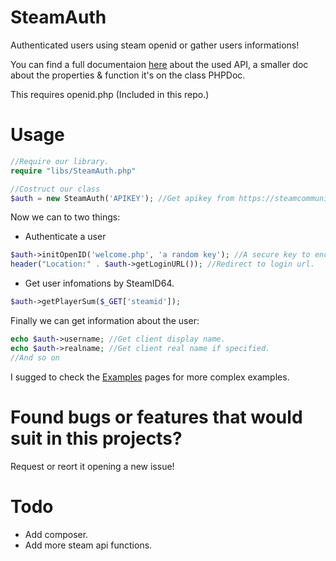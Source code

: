 # SteamAuth
Authenticated users using steam openid or gather users informations! 

You can find a full documentaion [here](https://developer.valvesoftware.com/wiki/Steam_Web_API#GetPlayerSummaries_.28v0002.29) about the used API, a smaller doc about the properties & function it's on the class PHPDoc.

This requires openid.php (Included in this repo.)

# Usage

``` PHP
//Require our library.
require "libs/SteamAuth.php"

//Costruct our class
$auth = new SteamAuth('APIKEY'); //Get apikey from https://steamcommunity.com/dev/apikey
```

Now we can to two things:
 * Authenticate a user
 ``` PHP
 $auth->initOpenID('welcome.php', 'a random key'); //A secure key to encrypt our cookie data.
 header("Location:" . $auth->getLoginURL()); //Redirect to login url.
 ``` 
 * Get user infomations by SteamID64.
 ``` PHP
 $auth->getPlayerSum($_GET['steamid']);
 ```
 
 Finally we can get information about the user:
 ``` PHP
 echo $auth->username; //Get client display name.
 echo $auth->realname; //Get client real name if specified.
 //And so on
 ```
 
 I sugged to check the [Examples](https://github.com/Hexer10/SteamAuth/tree/master/Examples) pages for more complex examples.
 
 # Found bugs or features that would suit in this projects?
 Request or reort it opening a new issue!

 # Todo
 * Add composer.
 * Add more steam api functions.
